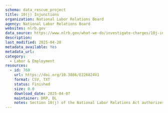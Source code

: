 ```yaml
---
schema: data_rescue_project 
title: 10(j) Injunctions
organization: National Labor Relations Board
agency: National Labor Relations Board
websites: nlrb.gov
data_source: https://www.nlrb.gov/what-we-do/investigate-charges/10j-injunctions
description: 
last_modified: 2025-04-20
metadata_available: Yes
metadata_url: 
category:
  - Labor & Employment 
resources:
  - id: 760
    url: https://doi.org/10.3886/E226824V1
    format: CSV, TXT
    status: Finished
    size: 0.0
    download_date: 2025-04-07
    maintainer: DRP, DL
    notes: Section 10(j) of the National Labor Relations Act authorizes the National Labor Relations Board to seek temporary injunctions against employers and unions in federal district courts to stop unfair labor practices while the case is being litigated before administrative law judges and the Board. These temporary injunctions are needed to protect the process of collective bargaining and employee rights under the Act, and to ensure that Board decisions will be meaningful. The section was added as part of a set of reforms to the Act in 1947. Over the years, all NLRB General Counsels have made use of this effective enforcement tool, as shown in this chart.The csv contains Authorization Dates, Case Numbers, Case Names, and Injunction Status as of the date collected (2025-04-07). This list is all 10(j) injunction cases authorized by the Board since September 1, 2010.
---
```

